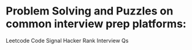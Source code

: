 # Problem Solving and Puzzles on common interview prep platforms:
Leetcode
Code Signal
Hacker Rank
Interview Qs
